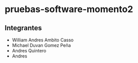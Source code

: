 # pruebas-software-momento2

## Integrantes
- William Andres Ambito Casso
- Michael Duvan Gomez Peña
- Andres Quintero
- Andres 
